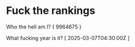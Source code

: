 # Fuck the rankings

Who the hell am I?
{ 9964675 }

What fucking year is it?
[ 2025-03-07T04:30:00Z ]
